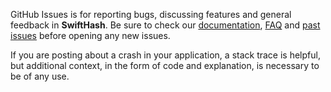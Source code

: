 GitHub Issues is for reporting bugs, discussing features and general feedback in **SwiftHash**. Be sure to check our [documentation](http://cocoadocs.org/docsets/SwiftHash), [FAQ](https://github.com/onmyway133/SwiftHash/wiki/FAQ) and [past issues](https://github.com/onmyway133/SwiftHash/issues?state=closed) before opening any new issues.

If you are posting about a crash in your application, a stack trace is helpful, but additional context, in the form of code and explanation, is necessary to be of any use.

